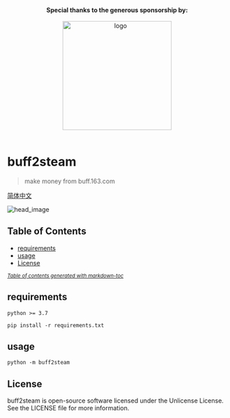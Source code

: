 <p align="center">
  <b>Special thanks to the generous sponsorship by:</b>
  <br><br>
  <a target="_blank" href="https://www.jetbrains.com/?from=buff2steam">
    <img src="https://camo.githubusercontent.com/bf70170ad535c1272fa96b10a21325bb42d46a88/68747470733a2f2f692e6c6f6c692e6e65742f323031382f30332f32312f356162323233623735636466612e706e67" width=250 alt="logo">
  </a>
  <br><br>
</p>

# buff2steam

> make money from buff.163.com

[简体中文](.github/README-zh-CN.md)

![head_image](https://user-images.githubusercontent.com/5501843/53693505-5c2c0900-3ddc-11e9-84c8-67e37e04798d.png)

## Table of Contents

- [requirements](#requirements)
- [usage](#usage)
- [License](#license)

<small><i><a href='http://ecotrust-canada.github.io/markdown-toc/'>Table of contents generated with markdown-toc</a></i></small>

## requirements

`python >= 3.7`

`pip install -r requirements.txt`

## usage

`python -m buff2steam`

## License

buff2steam is open-source software licensed under the Unlicense License. See the LICENSE file for more information.

